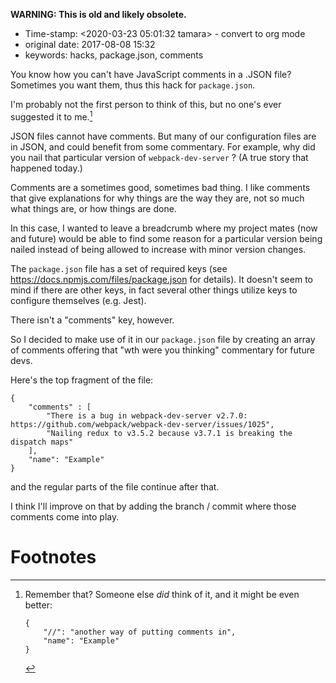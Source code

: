 **WARNING: This is old and likely obsolete.**

-   Time-stamp: \<2020-03-23 05:01:32 tamara\> - convert to org mode
-   original date: 2017-08-08 15:32
-   keywords: hacks, package.json, comments

You know how you can\'t have JavaScript comments in a .JSON file? Sometimes you want them, thus this hack for `package.json`.

I\'m probably not the first person to think of this, but no one\'s ever suggested it to me.[^1]

JSON files cannot have comments. But many of our configuration files are in JSON, and could benefit from some commentary. For example, why did you nail that particular version of `webpack-dev-server` ? (A true story that happened today.)

Comments are a sometimes good, sometimes bad thing. I like comments that give explanations for why things are the way they are, not so much what things are, or how things are done.

In this case, I wanted to leave a breadcrumb where my project mates (now and future) would be able to find some reason for a particular version being nailed instead of being allowed to increase with minor version changes.

The `package.json` file has a set of required keys (see <https://docs.npmjs.com/files/package.json> for details). It doesn\'t seem to mind if there are other keys, in fact several other things utilize keys to configure themselves (e.g. Jest).

There isn\'t a \"comments\" key, however.

So I decided to make use of it in our `package.json` file by creating an array of comments offering that \"wth were you thinking\" commentary for future devs.

Here\'s the top fragment of the file:

``` {.javascript}
{
    "comments" : [
        "There is a bug in webpack-dev-server v2.7.0: https://github.com/webpack/webpack-dev-server/issues/1025",
        "Nailing redux to v3.5.2 because v3.7.1 is breaking the dispatch maps"
    ],
    "name": "Example"
}
```

and the regular parts of the file continue after that.

I think I\'ll improve on that by adding the branch / commit where those comments come into play.

Footnotes
=========

[^1]: Remember that? Someone else *did* think of it, and it might be even better:

    ``` {.javascript}
    {
        "//": "another way of putting comments in",
        "name": "Example"
    }
    ```
